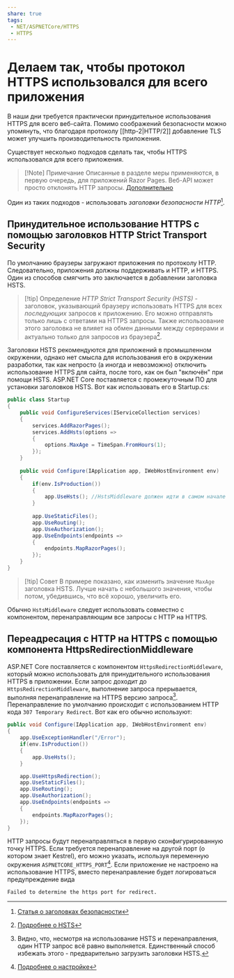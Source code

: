 ```yaml
---
share: true
tags:
 - NET/ASPNETCore/HTTPS
 - HTTPS
---
```

# Делаем так, чтобы протокол HTTPS использовался для всего приложения
В наши дни требуется практически принудительное использования HTTPS для всего веб-сайта. Помимо соображений безопасности можно упомянуть, что благодаря протоколу [[http-2|HTTP/2]] добавление TLS может улучшить производительность приложения.

Существует несколько подходов сделать так, чтобы HTTPS использовался для всего приложения.

> [!Note] Примечание
> Описанные в разделе меры применяются, в первую очередь, для приложений Razor Pages. Веб-API может просто отклонять HTTP запросы. [Дополнительно](https://docs.microsoft.com/aspnet/core/security/enforcing-ssl?view=aspnetcore-6.0&tabs=visual-studio)

Один из таких подходов - использовать *заголовки безопасности HTTP*[^1].
## Принудительное использование HTTPS с помощью заголовков HTTP Strict Transport Security
По умолчанию браузеры загружают приложения по протоколу HTTP. Следовательно, приложения должны поддерживать и HTTP, и HTTPS. Один из способов смягчить это заключается в добавлении заголовка HSTS.

> [!tip] Определение
> *HTTP Strict Transport Security (HSTS)* - заголовок, указывающий браузеру использовать HTTPS для всех *последующих* запросов к приложению. Его можно отправлять только лишь с ответами на HTTPS запросы. Также использование этого заголовка не влияет на обмен данными между серверами и актуально только для запросов из браузера[^2].

Заголовки HSTS рекомендуются для приложений в промышленном окружении, однако нет смысла для использования его в окружении разработки, так как непросто (а иногда и невозможно) отключить использование HTTPS для сайта, после того, как он был "включён" при помощи HSTS.
ASP.NET Core поставляется с промежуточным ПО для установки заголовков HSTS. Вот как использовать его в Startup.cs:
```csharp
public class Startup
{
	public void ConfigureServices(IServiceCollection services)
	{
		services.AddRazorPages();
		services.AddHsts(options => 
		{
			options.MaxAge = TimeSpan.FromHours(1);
		});
	}
	
	public void Configure(IApplication app, IWebHostEnvironment env)
	{
		if(env.IsProduction())
		{
			app.UseHsts(); //HstsMiddleware должен идти в самом начале конвейера
		}
		
		app.UseStaticFiles();
		app.UseRouting();
		app.UseAuthorization();
		app.UseEndpoints(endpoints => 
		{
			endpoints.MapRazorPages();
		});
	}
}
```
> [!tip] Совет
> В примере показано, как изменить значение `MaxAge` заголовка HSTS. Лучше начать с небольшого значения, чтобы потом, убедившись, что всё хорошо, увеличить его.

Обычно `HstsMiddleware` следует использовать совместно с компонентом, перенаправляющим все запросы с HTTP на HTTPS.

## Переадресация с HTTP на HTTPS с помощью компонента HttpsRedirectionMiddleware
ASP.NET Core поставляется с компонентом `HttpsRedirectionMiddleware`, который можно использовать для принудительного использования HTTPS в приложении. 
Если запрос доходит до `HttpsRedirectionMiddleware`, выполнение запроса прерывается, выполняя перенаправление на HTTPS версию запроса[^3]. Перенаправление по умолчанию происходит с использованием HTTP кода `307 Temporary Redirect`.
Вот как его обычно используют:
```csharp
public void Configure(IApplication app, IWebHostEnvironment env)
{
	app.UseExceptionHandler("/Error");
	if(env.IsProduction())
	{
		app.UseHsts();
	}

	app.UseHttpsRedirection();
	app.UseStaticFiles();
	app.UseRouting();
	app.UseAuthorization();
	app.UseEndpoints(endpoints => 
	{
		endpoints.MapRazorPages();
	});
}
```

HTTP запросы будут перенаправляться в первую сконфигурированную точку HTTPS. Если требуется перенаправление на другой порт (о котором знает Kestrel), его можно указать, используя переменную окружения `ASPNETCORE_HTTPS_PORT`[^4].
Если приложение не настроено на использование HTTPS, вместо перенаправление будет логироваться предупреждение вида
```log
Failed to determine the https port for redirect.
```

[^1]: [Статья о заголовках безопасности](https://scotthelme.co.uk/hardening-your-http-response-headers/)
[^2]: [Подробнее о HSTS](https://scotthelme.co.uk/hsts-the-missing-link-in-tls/)
[^3]: Видно, что, несмотря на использование HSTS и перенаправления, *один* HTTP запрос всё равно выполняется. Единственный способ избежать этого - предварительно загрузить заголовки HSTS.
[^4]: [Подробнее о настройке](https://docs.microsoft.com/en-us/aspnet/core/security/enforcing-ssl?view=aspnetcore-5.0&tabs=visual-studio)